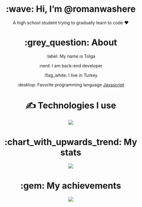 <div align="center">
<h1> :wave: Hi, I’m @romanwashere </h1>
<p> A high school student trying to gradually learn to code ❤ </p>
  
<h1> :grey_question: About </h1>
  <p> :label: My name is Tolga </p>
  <p> :nerd: I am back-end developer </p>
  <p> :flag_white: I live in Turkey </p>
  <p> :desktop: Favorite programming language <a href="https://tr.wikipedia.org/wiki/JavaScript"> Javascript </a> </p>


<h1> ✍ Technologies I use </h1>
<img src="https://skillicons.dev/icons?i=js,cs,nodejs,html,css,vscode,discord&theme=dark" />

<h1> :chart_with_upwards_trend: My stats </h1>
<img src="https://github-readme-stats.vercel.app/api?username=https://github.com/Fr3zyy&show_icons=true&theme=dark" />

<h1> :gem: My achievements </h1>
<img src="https://github-profile-trophy.vercel.app/?username=https://github.com/Fr3zyy&theme=onedark" />
